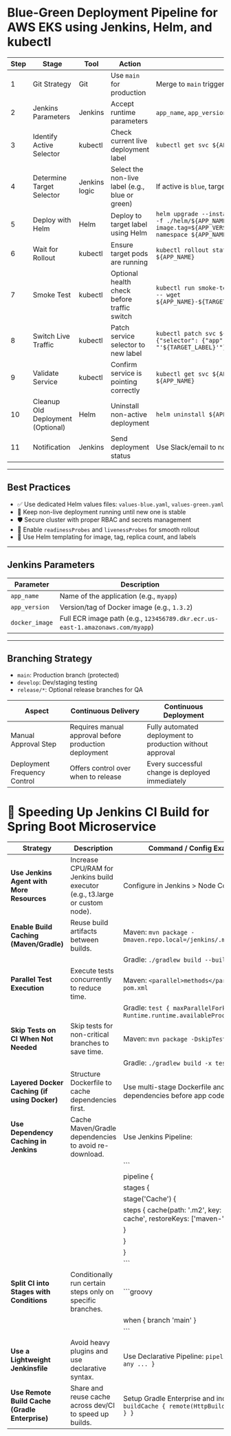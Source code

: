 

# Blue-Green Deployment Pipeline for AWS EKS using Jenkins, Helm, and kubectl

| **Step** | **Stage** | **Tool**   | **Action** | **Command / Description** |
|----------|-----------|------------|------------|----------------------------|
| 1 | Git Strategy | Git | Use `main` for production | Merge to `main` triggers deployment via Jenkins webhook |
| 2 | Jenkins Parameters | Jenkins | Accept runtime parameters | `app_name`, `app_version`, `docker_image` as input to pipeline |
| 3 | Identify Active Selector | kubectl | Check current live deployment label | `kubectl get svc ${APP_NAME}-svc -o jsonpath='{.spec.selector.label}'` |
| 4 | Determine Target Selector | Jenkins logic | Select the non-live label (e.g., blue or green) | If active is `blue`, target is `green`, and vice versa |
| 5 | Deploy with Helm | Helm | Deploy to target label using Helm | `helm upgrade --install ${APP_NAME}-${TARGET_LABEL} ./helm/${APP_NAME} -f ./helm/${APP_NAME}/values-${TARGET_LABEL}.yaml --set image.tag=${APP_VERSION} --set image.repository=${DOCKER_IMAGE} --namespace ${APP_NAME}` |
| 6 | Wait for Rollout | kubectl | Ensure target pods are running | `kubectl rollout status deployment/${APP_NAME}-${TARGET_LABEL} -n ${APP_NAME}` |
| 7 | Smoke Test | kubectl | Optional health check before traffic switch | `kubectl run smoke-test --rm -i --tty --image=busybox --restart=Never -- wget ${APP_NAME}-${TARGET_LABEL}.${APP_NAME}.svc.cluster.local:8080/health` |
| 8 | Switch Live Traffic | kubectl | Patch service selector to new label | `kubectl patch svc ${APP_NAME}-svc -n ${APP_NAME} -p '{"spec": {"selector": {"app": "'${APP_NAME}'", "label": "'${TARGET_LABEL}'"}}}'` |
| 9 | Validate Service | kubectl | Confirm service is pointing correctly | `kubectl get svc ${APP_NAME}-svc -o jsonpath='{.spec.selector}' -n ${APP_NAME}` |
| 10 | Cleanup Old Deployment (Optional) | Helm | Uninstall non-active deployment | `helm uninstall ${APP_NAME}-${OLD_LABEL} -n ${APP_NAME}` |
| 11 | Notification | Jenkins | Send deployment status | Use Slack/email to notify team with result and active label |

---

## Best Practices

- ✅ Use dedicated Helm values files: `values-blue.yaml`, `values-green.yaml`
- 🔄 Keep non-live deployment running until new one is stable
- 🛡️ Secure cluster with proper RBAC and secrets management
- 🚀 Enable `readinessProbes` and `livenessProbes` for smooth rollout
- 📄 Use Helm templating for image, tag, replica count, and labels

---

## Jenkins Parameters

| Parameter      | Description |
|----------------|-------------|
| `app_name`     | Name of the application (e.g., `myapp`) |
| `app_version`  | Version/tag of Docker image (e.g., `1.3.2`) |
| `docker_image` | Full ECR image path (e.g., `123456789.dkr.ecr.us-east-1.amazonaws.com/myapp`) |

---

## Branching Strategy

- `main`: Production branch (protected)
- `develop`: Dev/staging testing
- `release/*`: Optional release branches for QA



| Aspect                        | Continuous Delivery                                      | Continuous Deployment                                       |
|------------------------------|----------------------------------------------------------|-------------------------------------------------------------|
| Manual Approval Step         | Requires manual approval before production deployment   | Fully automated deployment to production without approval   |
| Deployment Frequency Control | Offers control over when to release                     | Every successful change is deployed immediately             |




# 🚀 Speeding Up Jenkins CI Build for Spring Boot Microservice

| Strategy                             | Description                                                                                     | Command / Config Example                                                                 |
|--------------------------------------|-------------------------------------------------------------------------------------------------|------------------------------------------------------------------------------------------|
| **Use Jenkins Agent with More Resources** | Increase CPU/RAM for Jenkins build executor (e.g., t3.large or custom node).                     | Configure in Jenkins > Node Configuration                                                |
| **Enable Build Caching (Maven/Gradle)** | Reuse build artifacts between builds.                                                           | Maven: `mvn package -Dmaven.repo.local=/jenkins/.m2/repository`                         |
|                                      |                                                                                                 | Gradle: `./gradlew build --build-cache`                                                 |
| **Parallel Test Execution**          | Execute tests concurrently to reduce time.                                                      | Maven: `<parallel>methods</parallel>` in `pom.xml`                                      |
|                                      |                                                                                                 | Gradle: `test { maxParallelForks = Runtime.runtime.availableProcessors() }`             |
| **Skip Tests on CI When Not Needed** | Skip tests for non-critical branches to save time.                                              | Maven: `mvn package -DskipTests`                                                        |
|                                      |                                                                                                 | Gradle: `./gradlew build -x test`                                                       |
| **Layered Docker Caching (if using Docker)** | Structure Dockerfile to cache dependencies first.                                               | Use multi-stage Dockerfile and `COPY` dependencies before app code                      |
| **Use Dependency Caching in Jenkins**| Cache Maven/Gradle dependencies to avoid re-download.                                           | Use Jenkins Pipeline:                                                                    |
|                                      |                                                                                                 | ```                                                                                      |
|                                      |                                                                                                 | pipeline {                                                                               |
|                                      |                                                                                                 |   stages {                                                                               |
|                                      |                                                                                                 |     stage('Cache') {                                                                     |
|                                      |                                                                                                 |       steps { cache(path: '.m2', key: 'maven-cache', restoreKeys: ['maven-']) }         |
|                                      |                                                                                                 |     }                                                                                    |
|                                      |                                                                                                 |   }                                                                                      |
|                                      |                                                                                                 | }                                                                                        |
|                                      |                                                                                                 | ```                                                                                      |
| **Split CI into Stages with Conditions** | Conditionally run certain steps only on specific branches.                                     | ```groovy                                                                                |
|                                      |                                                                                                 | when { branch 'main' }                                                                  |
|                                      |                                                                                                 | ```                                                                                      |
| **Use a Lightweight Jenkinsfile**    | Avoid heavy plugins and use declarative syntax.                                                 | Use Declarative Pipeline: `pipeline { agent any ... }`                                  |
| **Use Remote Build Cache (Gradle Enterprise)** | Share and reuse cache across dev/CI to speed up builds.                                        | Setup Gradle Enterprise and include: `buildCache { remote(HttpBuildCache) { ... } }`    |
